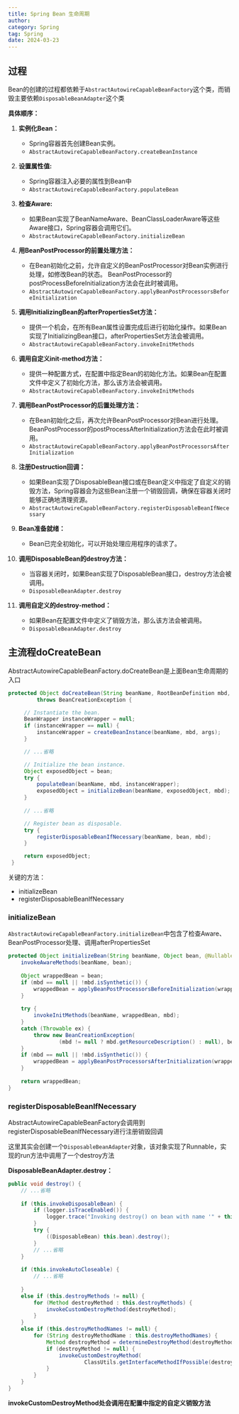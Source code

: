 ```yaml
---
title: Spring Bean 生命周期
author:
category: Spring
tag: Spring
date: 2024-03-23
---
```


## 过程

Bean的创建的过程都依赖于`AbstractAutowireCapableBeanFactory`这个类，而销毁主要依赖`DisposableBeanAdapter`这个类

**具体顺序：**

1. **实例化Bean：**
    * Spring容器首先创建Bean实例。
    * `AbstractAutowireCapableBeanFactory.createBeanInstance`
2. **设置属性值:**
    * Spring容器注入必要的属性到Bean中
    * `AbstractAutowireCapableBeanFactory.populateBean`
3. **检查Aware:**
    * 如果Bean实现了BeanNameAware、BeanClassLoaderAware等这些Aware接口，Spring容器会调用它们。
    * `AbstractAutowireCapableBeanFactory.initializeBean`
4. **用BeanPostProcessor的前置处理方法：**
    * 在Bean初始化之前，允许自定义的BeanPostProcessor对Bean实例进行处理，如修改Bean的状态。
      BeanPostProcessor的postProcessBeforeInitialization方法会在此时被调用。
    * `AbstractAutowireCapableBeanFactory.applyBeanPostProcessorsBeforeInitialization`
5. **调用InitializingBean的afterPropertiesSet方法：**
    * 提供一个机会，在所有Bean属性设置完成后进行初始化操作。如果Bean实现了InitializingBean接口，afterPropertiesSet方法会被调用。
    * `AbstractAutowireCapableBeanFactory.invokeInitMethods`
6. **调用自定义init-method方法：**
    * 提供一种配置方式，在配置中指定Bean的初始化方法。如果Bean在配置文件中定义了初始化方法，那么该方法会被调用。
    * `AbstractAutowireCapableBeanFactory.invokeInitMethods`

7. **调用BeanPostProcessor的后置处理方法：**
    * 在Bean初始化之后，再次允许BeanPostProcessor对Bean进行处理。BeanPostProcessor的postProcessAfterInitialization方法会在此时被调用。
    * `AbstractAutowireCapableBeanFactory.applyBeanPostProcessorsAfterInitialization`
8. **注册Destruction回调：**
    * 如果Bean实现了DisposableBean接口或在Bean定义中指定了自定义的销毁方法，Spring容器会为这些Bean注册一个销毁回调，确保在容器关闭时能够正确地清理资源。
    * `AbstractAutowireCapableBeanFactory.registerDisposableBeanIfNecessary`
9. **Bean准备就绪：**
    * Bean已完全初始化，可以开始处理应用程序的请求了。
10. **调用DisposableBean的destroy方法：**
    * 当容器关闭时，如果Bean实现了DisposableBean接口，destroy方法会被调用。
    * `DisposableBeanAdapter.destroy`
11. **调用自定义的destroy-method：**
    * 如果Bean在配置文件中定义了销毁方法，那么该方法会被调用。
    * `DisposableBeanAdapter.destroy`

## 主流程doCreateBean

AbstractAutowireCapableBeanFactory.doCreateBean是上面Bean生命周期的入口

```java
protected Object doCreateBean(String beanName, RootBeanDefinition mbd, @Nullable Object[] args)
         throws BeanCreationException {

     // Instantiate the bean.
     BeanWrapper instanceWrapper = null;
     if (instanceWrapper == null) {
         instanceWrapper = createBeanInstance(beanName, mbd, args);
     }

     // ...省略

     // Initialize the bean instance.
     Object exposedObject = bean;
     try {
         populateBean(beanName, mbd, instanceWrapper);
         exposedObject = initializeBean(beanName, exposedObject, mbd);
     }
     
     // ...省略

     // Register bean as disposable.
     try {
         registerDisposableBeanIfNecessary(beanName, bean, mbd);
     }

     return exposedObject;
 }
```

关键的方法：

* initializeBean
* registerDisposableBeanIfNecessary

### initializeBean

`AbstractAutowireCapableBeanFactory.initializeBean`中包含了检查Aware、BeanPostProcessor处理、调用afterPropertiesSet

```java
protected Object initializeBean(String beanName, Object bean, @Nullable RootBeanDefinition mbd) {
	invokeAwareMethods(beanName, bean);
	
	Object wrappedBean = bean;
	if (mbd == null || !mbd.isSynthetic()) {
		wrappedBean = applyBeanPostProcessorsBeforeInitialization(wrappedBean, beanName);
	}
	
	try {
		invokeInitMethods(beanName, wrappedBean, mbd);
	}
	catch (Throwable ex) {
		throw new BeanCreationException(
				(mbd != null ? mbd.getResourceDescription() : null), beanName, ex.getMessage(), ex);
	}
	if (mbd == null || !mbd.isSynthetic()) {
		wrappedBean = applyBeanPostProcessorsAfterInitialization(wrappedBean, beanName);
	}
	
	return wrappedBean;
}
```

### registerDisposableBeanIfNecessary

AbstractAutowireCapableBeanFactory会调用到registerDisposableBeanIfNecessary进行注册销毁回调

这里其实会创建一个`DisposableBeanAdapter`对象，该对象实现了Runnable，实现的run方法中调用了一个destroy方法

**DisposableBeanAdapter.destroy：**

```java
public void destroy() {
    // ...省略
  
    if (this.invokeDisposableBean) {
        if (logger.isTraceEnabled()) {
            logger.trace("Invoking destroy() on bean with name '" + this.beanName + "'");
        }
        try {
            ((DisposableBean) this.bean).destroy();
        }
        // ...省略
    }
  
    if (this.invokeAutoCloseable) {
        // ...省略
  
    }
    else if (this.destroyMethods != null) {
        for (Method destroyMethod : this.destroyMethods) {
            invokeCustomDestroyMethod(destroyMethod);
        }
    }
    else if (this.destroyMethodNames != null) {
        for (String destroyMethodName : this.destroyMethodNames) {
            Method destroyMethod = determineDestroyMethod(destroyMethodName);
            if (destroyMethod != null) {
                invokeCustomDestroyMethod(
                        ClassUtils.getInterfaceMethodIfPossible(destroyMethod, this.bean.getClass()));
            }
        }
    }
}
```

**invokeCustomDestroyMethod处会调用在配置中指定的自定义销毁方法**



